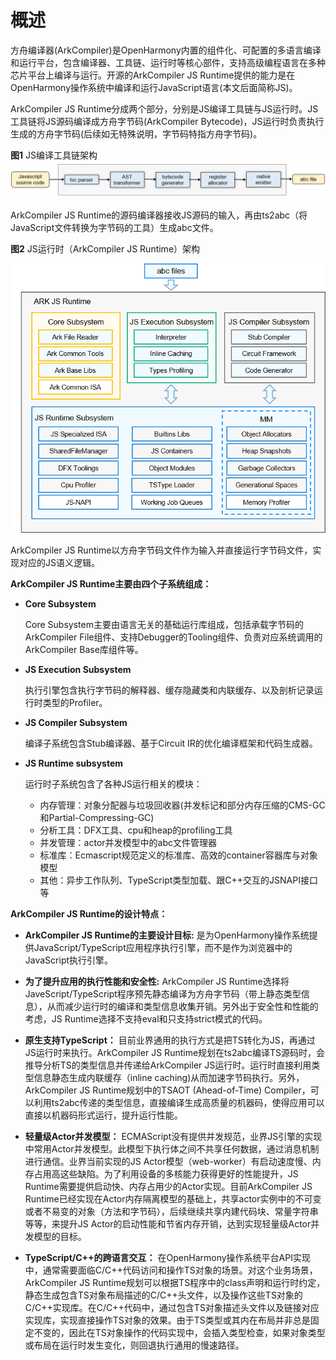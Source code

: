 # 概述<a name="ZH-CN_TOPIC_0000001174295771"></a>

方舟编译器\(ArkCompiler\)是OpenHarmony内置的组件化、可配置的多语言编译和运行平台，包含编译器、工具链、运行时等核心部件，支持高级编程语言在多种芯片平台上编译与运行。开源的ArkCompiler JS Runtime提供的能力是在OpenHarmony操作系统中编译和运行JavaScript语言\(本文后面简称JS\)。

ArkCompiler JS Runtime分成两个部分，分别是JS编译工具链与JS运行时。JS工具链将JS源码编译成方舟字节码\(ArkCompiler Bytecode\)，JS运行时负责执行生成的方舟字节码\(后续如无特殊说明，字节码特指方舟字节码\)。

**图1** JS编译工具链架构
![](figures/zh-cn_image_0000001197967897.png)

ArkCompiler JS Runtime的源码编译器接收JS源码的输入，再由ts2abc（将JavaScript文件转换为字节码的工具）生成abc文件。

**图2** JS运行时（ArkCompiler JS Runtime）架构

![](figures/zh-cn_image_ark-js-arch.png)

ArkCompiler JS Runtime以方舟字节码文件作为输入并直接运行字节码文件，实现对应的JS语义逻辑。

**ArkCompiler JS Runtime主要由四个子系统组成：**

-   **Core Subsystem**

    Core Subsystem主要由语言无关的基础运行库组成，包括承载字节码的ArkCompiler File组件、支持Debugger的Tooling组件、负责对应系统调用的ArkCompiler Base库组件等。

-   **JS Execution Subsystem**

    执行引擎包含执行字节码的解释器、缓存隐藏类和内联缓存、以及剖析记录运行时类型的Profiler。

-   **JS Compiler Subsystem**

    编译子系统包含Stub编译器、基于Circuit IR的优化编译框架和代码生成器。

-   **JS Runtime subsystem**

    运行时子系统包含了各种JS运行相关的模块：
    - 内存管理：对象分配器与垃圾回收器\(并发标记和部分内存压缩的CMS-GC和Partial-Compressing-GC\)
    - 分析工具：DFX工具、cpu和heap的profiling工具
    - 并发管理：actor并发模型中的abc文件管理器
    - 标准库：Ecmascript规范定义的标准库、高效的container容器库与对象模型
    - 其他：异步工作队列、TypeScript类型加载、跟C++交互的JSNAPI接口等

**ArkCompiler JS Runtime的设计特点：**

- **ArkCompiler JS Runtime的主要设计目标:** 是为OpenHarmony操作系统提供JavaScript/TypeScript应用程序执行引擎，而不是作为浏览器中的JavaScript执行引擎。

-  **为了提升应用的执行性能和安全性:** ArkCompiler JS Runtime选择将JaveScript/TypeScript程序预先静态编译为方舟字节码（带上静态类型信息），从而减少运行时的编译和类型信息收集开销。另外出于安全性和性能的考虑，JS Runtime选择不支持eval和只支持strict模式的代码。

-  **原生支持TypeScript：** 目前业界通用的执行方式是把TS转化为JS，再通过JS运行时来执行。ArkCompiler JS Runtime规划在ts2abc编译TS源码时，会推导分析TS的类型信息并传递给ArkCompiler JS运行时。运行时直接利用类型信息静态生成内联缓存（inline caching)从而加速字节码执行。另外，ArkCompiler JS Runtime规划中的TSAOT \(Ahead-of-Time\) Compiler，可以利用ts2abc传递的类型信息，直接编译生成高质量的机器码，使得应用可以直接以机器码形式运行，提升运行性能。

-  **轻量级Actor并发模型：** ECMAScript没有提供并发规范，业界JS引擎的实现中常用Actor并发模型。此模型下执行体之间不共享任何数据，通过消息机制进行通信。业界当前实现的JS Actor模型（web-worker）有启动速度慢、内存占用高这些缺陷。为了利用设备的多核能力获得更好的性能提升，JS Runtime需要提供启动快、内存占用少的Actor实现。目前ArkCompiler JS Runtime已经实现在Actor内存隔离模型的基础上，共享actor实例中的不可变或者不易变的对象（方法和字节码），后续继续共享内建代码块、常量字符串等等，来提升JS Actor的启动性能和节省内存开销，达到实现轻量级Actor并发模型的目标。

-  **TypeScript/C++的跨语言交互：** 在OpenHarmony操作系统平台API实现中，通常需要面临C/C++代码访问和操作TS对象的场景。对这个业务场景，ArkCompiler JS Runtime规划可以根据TS程序中的class声明和运行时约定，静态生成包含TS对象布局描述的C/C++头文件，以及操作这些TS对象的C/C++实现库。在C/C++代码中，通过包含TS对象描述头文件以及链接对应实现库，实现直接操作TS对象的效果。由于TS类型或其内在布局并非总是固定不变的，因此在TS对象操作的代码实现中，会插入类型检查，如果对象类型或布局在运行时发生变化，则回退执行通用的慢速路径。

